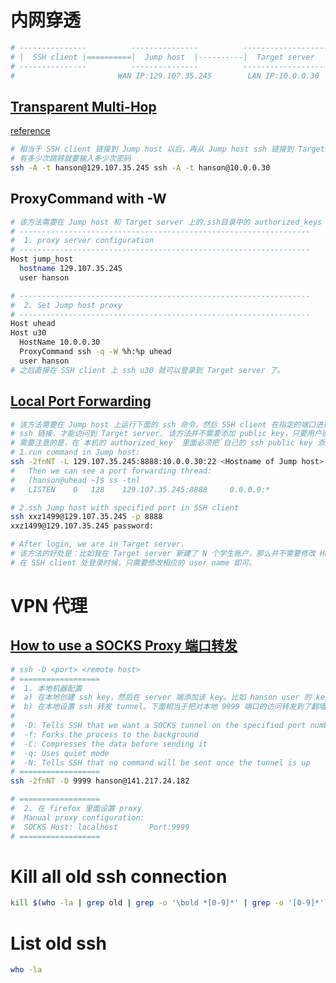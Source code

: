 # 内网穿透
```bash
# ---------------          ---------------          -------------------
# |  SSH client |==========|  Jump host  |----------|  Target server  |
# ---------------          ---------------          -------------------
#                       WAN IP:129.107.35.245        LAN IP:10.0.0.30
```
## [Transparent Multi-Hop](http://sshmenu.sourceforge.net/articles/transparent-mulithop.html)
[reference](http://sshmenu.sourceforge.net/articles/transparent-mulithop.html)
```bash
# 相当于 SSH client 链接到 Jump host 以后，再从 Jump host ssh 链接到 Target server
# 有多少次跳转就要输入多少次密码
ssh -A -t hanson@129.107.35.245 ssh -A -t hanson@10.0.0.30
```

## ProxyCommand with -W
```bash
# 该方法需要在 Jump host 和 Target server 上的.ssh目录中的 authorized_keys
# -----------------------------------------------------------------
#  1. proxy server configuration
# -----------------------------------------------------------------
Host jump_host
  hostname 129.107.35.245
  user hanson

# -----------------------------------------------------------------
#  2. Set Jump host proxy
# -----------------------------------------------------------------
Host uhead
Host u30
  HostName 10.0.0.30
  ProxyCommand ssh -q -W %h:%p uhead
  user hanson
# 之后直接在 SSH client 上 ssh u30 就可以登录到 Target server 了。
```

## [Local Port Forwarding](https://help.ubuntu.com/community/SSH/OpenSSH/PortForwarding)
```bash
# 该方法需要在 Jump host 上运行下面的 ssh 命令，然后 SSH client 在指定的端口进行
# ssh 链接，才能访问到 Target server. 该方法并不需要添加 public key，只要用户密码
# 需要注意的是，在`本机的 authorized_key` 里面必须把`自己的 ssh public key 添加进去`。
# 1.run command in Jump host:
ssh -2fnNT -L 129.107.35.245:8888:10.0.0.30:22 <Hostname of Jump host>
#   Then we can see a port forwarding thread:
#   [hanson@uhead ~]$ ss -tnl
#   LISTEN    0   128    129.107.35.245:8888     0.0.0.0:*

# 2.ssh Jump host with specified port in SSH client
ssh xxz1499@129.107.35.245 -p 8888
xxz1499@129.107.35.245 password:

# After login, we are in Target server.
# 该方法的好处是：比如我在 Target server 新建了 N 个学生账户，那么并不需要修改 Host server，
# 在 SSH client 处登录时候，只需要修改相应的 user name 即可。
```

# VPN 代理
## [How to use a SOCKS Proxy 端口转发](http://magicmonster.com/kb/net/ssh/socks_proxy.html)
```bash
# ssh -D <port> <remote host>
# ==================
#  1. 本地机器配置
#  a) 在本地创建 ssh key，然后在 server 端添加该 key。比如 hanson user 的 key
#  b) 在本地设置 ssh 转发 tunnel。下面相当于把对本地 9999 端口的访问转发到了翻墙服务器上
# 
#  -D: Tells SSH that we want a SOCKS tunnel on the specified port number (you can choose a number between 1025-65536)
#  -f: Forks the process to the background
#  -C: Compresses the data before sending it
#  -q: Uses quiet mode
#  -N: Tells SSH that no command will be sent once the tunnel is up
# ==================
ssh -2fnNT -D 9999 hanson@141.217.24.182

# ==================
#  2. 在 firefox 里面设置 proxy 
#  Manual proxy configuration:
#  SOCKS Host: localhost       Port:9999
# ==================
```

# Kill all old ssh connection

```bash
kill $(who -la | grep old | grep -o '\bold *[0-9]*' | grep -o '[0-9]*')
```

# List old ssh
```bash
who -la
```